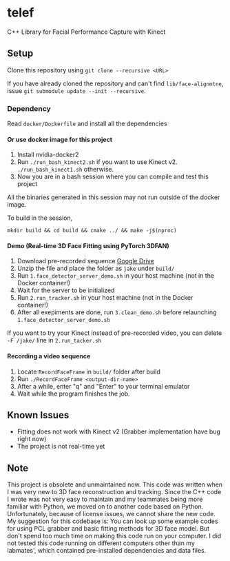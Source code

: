 # telef

C++ Library for Facial Performance Capture with Kinect 

## Setup

Clone this repository using `git clone --recursive <URL>`

If you have already cloned the repository and can't find `lib/face-alignmtne`, issue `git submodule update --init --recursive`.

### Dependency

Read `docker/Dockerfile` and install all the dependencies

#### Or use docker image for this project

1. Install nvidia-docker2
1. Run `./run_bash_kinect2.sh` if you want to use Kinect v2. `./run_bash_kinect1.sh` otherwise.
1. Now you are in a bash session where you can compile and test this project

All the binaries generated in this session may not run outside of the docker image.

To build in the session,

`mkdir build && cd build && cmake ../ && make -j$(nproc)`

#### Demo (Real-time 3D Face Fitting using PyTorch 3DFAN)

1. Download pre-recorded sequence [Google Drive](https://drive.google.com/file/d/1nkaSN5eUxHexwP11FEWXasgs1QmX3mle/view?usp=sharing)
1. Unzip the file and place the folder as `jake` under `build/`
1. Run `1.face_detector_server_demo.sh` in your host machine (not in the Docker container!)
1. Wait for the server to be initialized
1. Run `2.run_tracker.sh` in your host machine (not in the Docker container!)
1. After all exepiments are done, run `3.clean_demo.sh` before relaunching `1.face_detector_server_demo.sh`

If you want to try your Kinect instead of pre-recorded video, you can delete `-F /jake/` line in `2.run_tacker.sh`


#### Recording a video sequence

1. Locate `RecordFaceFrame` in `build/` folder after build
1. Run `./RecordFaceFrame <output-dir-name>`
1. After a while, enter "q" and "Enter" to your terminal emulator
1. Wait while the program finishes the job.

## Known Issues

* Fitting does not work with Kinect v2 (Grabber implementation have bug right now)
* The project is not real-time yet

## Note

This project is obsolete and unmaintained now. This code was written when I was very new to 3D face reconstruction and tracking. Since the C++ code I wrote was not very easy to maintain and my teammates being more familiar with Python, we moved on to another code based on Python. Unfortunately, because of license issues, we cannot share the new code. My suggestion for this codebase is: You can look up some example codes for using PCL grabber and basic fitting methods for 3D face model. But don't spend too much time on making this code run on your computer. I did not tested this code running on different computers other than my labmates', which contained pre-installed dependencies and data files.
